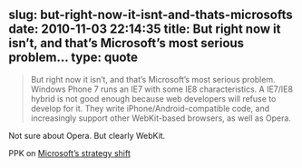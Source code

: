 slug: but-right-now-it-isnt-and-thats-microsofts
date: 2010-11-03 22:14:35
title: But right now it isn’t, and that’s Microsoft’s most serious problem...
type: quote
---

> But right now it isn’t, and that’s Microsoft’s most serious problem. Windows Phone 7 runs an IE7 with some IE8 characteristics. A IE7/IE8 hybrid is not good enough because web developers will refuse to develop for it. They write iPhone/Android-compatible code, and increasingly support other WebKit-based browsers, as well as Opera.

Not sure about Opera. But clearly WebKit.

 PPK on [Microsoft’s strategy shift](http://www.quirksmode.org/blog/archives/2010/11/microsofts_stra_10.html)
